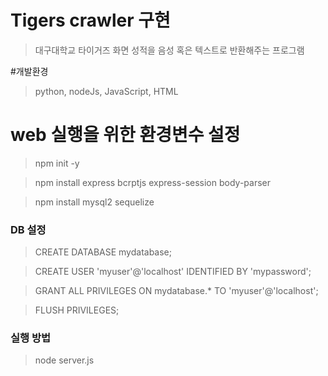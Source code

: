 # Tigers crawler 구현
>대구대학교 타이거즈 화면 성적을 음성 혹은 텍스트로 반환해주는 프로그램


#개발환경
>python,
>nodeJs,
>JavaScript,
>HTML

# web 실행을 위한 환경변수 설정

> npm init -y

> npm install express bcrptjs express-session body-parser

> npm install mysql2 sequelize

### DB 설정
> CREATE DATABASE mydatabase;

> CREATE USER 'myuser'@'localhost' IDENTIFIED BY 'mypassword';

>GRANT ALL PRIVILEGES ON mydatabase.* TO 'myuser'@'localhost';

>FLUSH PRIVILEGES;

### 실행 방법
> node server.js

